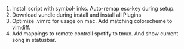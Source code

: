 1. Install script with symbol-links. Auto-remap esc-key during setup.
2. Download vundle during install and install all Plugins
3. Optimize .vimrc for usage on mac. Add matching colorscheme to vimdiff.
4. Add mappings to remote controll spotify to tmux. And show current song in statusbar.
